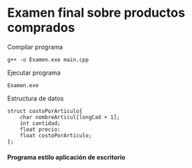 # Examen final sobre productos comprados

Compilar programa

`g++ -o Examen.exe main.cpp`

Ejecutar programa

`Examen.exe`

Estructura de datos

``` struct costoPorArticulo{
struct costoPorArticulo{
	char nombreArticul[longCad + 1];
    int cantidad;
    float precio:
    float costoPorArticulo;
}; 
```



#### Programa estilo aplicación de escritorio

